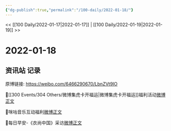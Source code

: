 ```yaml
---
{"dg-publish":true,"permalink":"/100-daily/2022-01-18/"}
---
```



<< [[100 Daily/2022-01-17\|2022-01-17]] | [[100 Daily/2022-01-19\|2022-01-19]] >>

# 2022-01-18

## 资讯站 记录

原博链接: https://weibo.com/6466290670/LbnZVt9IO

🌟[[300 Events/304 Others/微博集虎卡开福运\|微博集虎卡开福运]]福利活动[微博正文](https://weibo.com/detail/4727060721566608)

🌟咪咕音乐互动福利[微博正文](https://weibo.com/detail/4726935487516870)

🌟每日早安-《衣尚中国》采访[微博正文](https://weibo.com/detail/4726908854206794)
